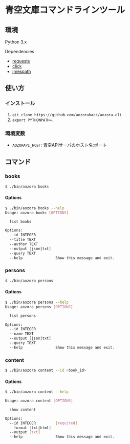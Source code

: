 # 青空文庫コマンドラインツール

## 環境

Python 3.x

Dependencies

- [requests](https://github.com/kennethreitz/requests)
- [click](https://github.com/pallets/click)
- [jmespath](https://github.com/jmespath/jmespath.py)

## 使い方

### インストール

1. `git clone https://github.com/aozorahack/aozora-cli`
1. `export PYTHONPATH=.`

### 環境変数

- `AOZORAPI_HOST`: 青空APIサーバのホスト名:ポート

## コマンド

### books

```bash
$ ./bin/aozora books
```
#### Options

```bash
$ ./bin/aozora books --help
Usage: aozora books [OPTIONS]

  list books

Options:
  --id INTEGER
  --title TEXT
  --author TEXT
  --output [json|txt]
  --query TEXT
  --help               Show this message and exit.
```

### persons

```bash
$ ./bin/aozora persons
```
#### Options

```bash
$ ./bin/aozora persons --help
Usage: aozora persons [OPTIONS]

  list persons

Options:
  --id INTEGER
  --name TEXT
  --output [json|txt]
  --query TEXT
  --help               Show this message and exit.
```

### content

```bash
$ ./bin/aozora content --id <book_id>
```
#### Options

```bash
$ ./bin/aozora content --help

Usage: aozora content [OPTIONS]

  show content

Options:
  --id INTEGER         [required]
  --format [txt|html]
  --output [txt]
  --help               Show this message and exit.
```

